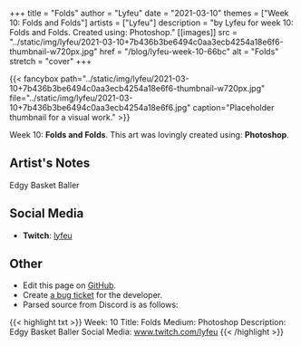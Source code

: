 +++
title =       "Folds"
author =      "Lyfeu"
date =        "2021-03-10"
themes =      ["Week 10: Folds and Folds"]
artists =     ["Lyfeu"]
description = "by Lyfeu for week 10: Folds and Folds. Created using: Photoshop."
[[images]]
              src = "../static/img/lyfeu/2021-03-10+7b436b3be6494c0aa3ecb4254a18e6f6-thumbnail-w720px.jpg"
              href = "/blog/lyfeu-week-10-66bc"
              alt = "Folds"
              stretch = "cover"
+++


{{< fancybox path="../static/img/lyfeu/2021-03-10+7b436b3be6494c0aa3ecb4254a18e6f6-thumbnail-w720px.jpg" file="../static/img/lyfeu/2021-03-10+7b436b3be6494c0aa3ecb4254a18e6f6.jpg" caption="Placeholder thumbnail for a visual work." >}}


Week 10: **Folds and Folds**. This art was lovingly created using: **Photoshop**.

## Artist's Notes

Edgy Basket Baller

## Social Media

- **Twitch**: <a href='https://twitch.tv/lyfeu' target='_blank'>lyfeu</a>

## Other

- Edit this page on [GitHub](https://github.com/teaminkling/web-refresh/edit/main/content/blog/lyfeu-week-10-66bc.md).
- Create [a bug ticket](https://github.com/teaminkling/web-refresh/issues/new?assignees=&labels=bug&template=problem-report.md&title=) for the developer.
- Parsed source from Discord is as follows:

{{< highlight txt >}}
Week: 10 
Title: Folds
Medium: Photoshop 
Description: Edgy Basket Baller
Social Media: www.twitch.com/lyfeu
{{< /highlight >}}